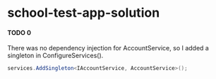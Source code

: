 # school-test-app-solution
#### TODO 0
There was no dependency injection for AccountService, so I added a singleton in ConfigureServices().
```csharp
services.AddSingleton<IAccountService, AccountService>();
```
